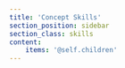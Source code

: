```yaml
---
title: 'Concept Skills'
section_position: sidebar
section_class: skills
content:
    items: '@self.children'
---
```


